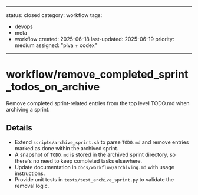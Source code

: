 ---
status: closed
category: workflow
tags:
  - devops
  - meta
  - workflow
created: 2025-06-18
last-updated: 2025-06-19
priority: medium
assigned: "plva + codex"
------------------------

# workflow/remove_completed_sprint_todos_on_archive

Remove completed sprint-related entries from the top level TODO.md when archiving a sprint.

## Details

- Extend `scripts/archive_sprint.sh` to parse `TODO.md` and remove entries marked as done within the archived sprint.
- A snapshot of `TODO.md` is stored in the archived sprint directory, so there's
  no need to keep completed tasks elsewhere.
- Update documentation in `docs/workflow/archiving.md` with usage instructions.
- Provide unit tests in `tests/test_archive_sprint.py` to validate the removal logic.
